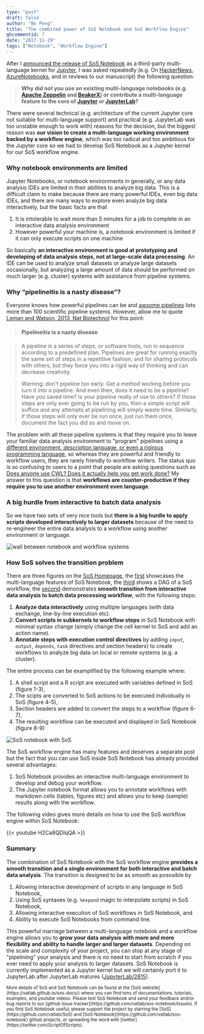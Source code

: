 ```yaml
---
type: "post"
draft: false
author: "Bo Peng"
title: "The combined power of SoS Notebook and SoS Workflow Engine"
ghcommentid: 7
date: "2017-11-29"
tags: ["Notebook", "Workflow Engine"]
---
```


After I [announced the release of SoS Notebook](https://vatlab.github.io/blog/post/sos-notebook/) as a third-party
multi-language kernel for [Jupyter](http://jupyter.org/), I was asked repeatedly (e.g. On [HackerNews](https://news.ycombinator.com/item?id=15852821), 
[AzureNotebooks](https://github.com/Microsoft/AzureNotebooks/issues/254#issuecomment-349722523), and in reviews to our manuscript) the following question:

> **Why did not you use an existing multi-language notebooks 
(e.g. [Apache Zeppelin](https://zeppelin.apache.org/) and [BeakerX](https://github.com/twosigma/beakerx)) or
contribute a multi-language feature to the core of [Jupyter](http://jupyter.org/) or 
[JupyterLab](https://github.com/jupyterlab/jupyterlab)?**

There were several technical (e.g. architecture of the current Jupyter core not suitable for multi-language support) and
practical (e.g. JupyterLab was too unstable enough to work with) reasons for the decision, but the biggest reason 
was **our vision to create a multi-language working environment backed by a workflow engine**, which was too radical
and too ambitious for the Jupyter core so we had to develop SoS Notebook as a Jupyter kernel for our SoS workflow
engine.

### Why notebook environments are limited

Jupyter Notebooks, or notebook environments in generally, or any data analysis IDEs are limited in their abilities to
analyze big data. This is a difficult claim to make because there are many powerful IDEs, even big data IDEs, and there
are many ways to explore even analyze big data interactively, but the basic facts are that

1. It is intolerable to wait more than 5 minutes for a job to complete in an interactive data analysis environment
2. However powerful your machine is, a notebook environment is limited if it can only execute scripts on one machine

So basically **an interactive environment is good at prototyping and developing of data analysis steps, not 
at large-scale data processing**. An IDE can be used to analyze small datasets or analyze large datasets occasionally,
but analyzing a large amount of data should be performed on much larger (e.g. cluster) systems with 
assistance from pipeline systems.

### Why “pipelineitis is a nasty disease”?

Everyone knows how powerful pipelines can be and [awsome pipelines](https://github.com/pditommaso/awesome-pipeline) lists more than 100
scientific pipeline systems. However, allow me to quote [Loman and Watson, 2013, Nat Biotechnol](https://www.nature.com/articles/nbt.2740) 
for this point:

> #### Pipelineitis is a nasty disease

> A pipeline is a series of steps, or software tools, run in sequence according to a predefined plan. Pipelines are great for running exactly the same set of steps in a repetitive fashion, and for sharing protocols with others, but they force you into a rigid way of thinking and can decrease creativity.

> Warning: don't pipeline too early. Get a method working before you turn it into a pipeline. And even then, does it need to be a pipeline? Have you saved time? Is your pipeline really of use to others? If those steps are only ever going to be run by you, then a simple script will suffice and any attempts at pipelining will simply waste time. Similarly, if those steps will only ever be run once, just run them once, document the fact you did so and move on.

The problem with all these pipeline systems is that they require you to leave your familiar data analysis environment
to "program" pipelines using a [different environment, description language, or even a rigirous programming language](https://academic.oup.com/bib/article/18/3/530/2562749),
so whereas they are powerful and friendly to workflow users, they are rarely friendly to workflow writers.
The status quo is so confusing to users to a point that people are asking questions such as 
[Does anyone use CWL? Does it actually help you get work done?](https://www.reddit.com/r/bioinformatics/comments/7gxsk0/does_anyone_use_cwl_does_it_actually_help_you_get/) 
My answer to this question is that **workflows are counter-productive if they require you to use another environment even language**.

### A big hurdle from interactive to batch data analysis

So we have two sets of very nice tools but **there is a big hurdle to apply scripts developed interactively to larger datasets** because
of the need to re-engineer the entire data analysis to a workflow using another environment or language.

![wall between notebook and workflow systems](https://vatlab.github.io/sos-docs/doc/media/interactive-vs-workflow.jpg)


### How SoS solves the transition problem

There are three figures on the [SoS Homepage](https://vatlab.github.io/sos-docs/), the [first](https://vatlab.github.io/sos-docs/doc/media/SoS_Notebook.gif)
showcases the multi-language features of SoS Notebook, the [third](https://vatlab.github.io/sos-docs/doc/media/example_dag.png)
shows a DAG of a SoS workflow, the [second](https://vatlab.github.io/sos-docs/doc/media/SoS_Workflow.gif) demonstrates
**smooth transition from interactive data analysis to batch data processing workflow**, with the following steps:

1. **Analyze data interactively** using multiple languages (with data exchange, line-by-line execution etc). 
2. **Convert scripts in subkernels to workflow steps** in SoS Notebook with minimal syntax change (simply change the cell kernel to SoS and add an action name).
3. **Annotate steps with execution control directives** by adding `input`, `output`, `depends`, `task` directives and section headers)
 to create workflows to analyze big data on local or remote systems (e.g. a cluster).


The entire process can be examplified by the following example where:

1. A shell script and a R script are executed with variables defined in SoS (figure 1-3),
2. The scipts are converted to SoS actions to be executed individually in SoS (figure 4-5),
3. Section headers are added to convert the steps to a workflow (figure 6-7),
4. The resulting workflow can be executed and displayed in SoS Notebook (figure 8-9)

![SoS notebook with SoS](https://vatlab.github.io/sos-docs/doc/media/SoS_Workflow.gif)

The SoS workflow engine has many features and deserves a separate post but the fact
that you can use SoS inside SoS Notebook has already provided several advantages:

1. SoS Notebook provides an interactive multi-language environment to develop and debug your workflow.
2. The Jupyter notebook format allows you to annotate workflows with markdown cells (tables, figures etc) and allows
  you to keep (sample) results along with the workflow.

The following video gives more details on how to use the SoS workflow engine within SoS Notebook:

{{< youtube H2Ca8QDIqQA >}} 


### Summary


The combination of SoS Notebook with the SoS workflow engine **provides a smooth transition and a single environment
for both interactive and batch data analysis**. The transition is designed to be as smooth as pososible by

1. Allowing interactive development of scripts in any language in SoS Notebook,
2. Using SoS syntaxes (e.g. `%expand` magic to interpolate scripts) in SoS Notebook,
3. Allowing interactive execution of SoS workflows in SoS Notebook, and
4. Ability to execute SoS Notebooks from command line.

This powerful marriage between a multi-language notebook and a workflow engine allows you to 
**grow your data analysis with more and more flexibility and ability to handle larger and larger datasets**.
Depending on the scale and complexity of your project, you can stop at any stage of "pipelining" your analysis
and there is no need to start from scratch if you ever need to apply your analysis to larger datasets. SoS Notebook
is currently implemented as a Jupyter kernel but we will certainly port it to JupyterLab after JupyterLab matures
([JupyterLab/2815](https://github.com/jupyterlab/jupyterlab/issues/2815)).


<small>
More details of SoS and SoS Notebook can be found at the [SoS website](https://vatlab.github.io/sos-docs/) where you can
find tons of documentations, tutorials, examples, and youtube videos. Please test SoS Notebook and send
your feedback and/or bug reports to our [github issue tracker](https://github.com/vatlab/sos-notebook/issues). 
If you find SoS Notebook useful, please support the project by starring the [SoS](https://github.com/vatlab/SoS) and
[SoS Notebook](https://github.com/vatlab/sos-notebook)
github projects, or spreading the word with [twitter](https://twitter.com/ScriptOfScripts). </small>
